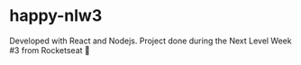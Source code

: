 # happy-nlw3
Developed with React and Nodejs. Project done during the Next Level Week #3 from Rocketseat  🚀
